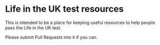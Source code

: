 Life in the UK test resources
===

This is intended to be a place for keeping useful resources to help people pass the Life in the UK test.

Please submit Pull Requests into it if you can.

